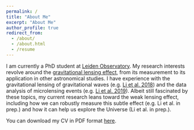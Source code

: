```yaml
---
permalink: /
title: "About Me"
excerpt: "About Me"
author_profile: true
redirect_from: 
  - /about/
  - /about.html
  - /resume
---
```


I am currently a PhD student at [Leiden Observatory](https://www.universiteitleiden.nl/en/science/astronomy). My research interests revolve around the [gravitational lensing effect](https://en.wikipedia.org/wiki/Gravitational_lens), from its measurement to its application in other astronomical studies. I have experience with the gravitational lensing of gravitational waves (e.g. [Li et al. 2018](https://ui.adsabs.harvard.edu/abs/2018MNRAS.476.2220L/abstract)) and the data analysis of microlensing events (e.g. [Li et al. 2019](https://ui.adsabs.harvard.edu/abs/2019MNRAS.488.3308L/abstract)). Albeit still fascinated by these topics, my current research leans toward the weak lensing effect, including how we can robustly measure this subtle effect (e.g. Li et al. in prep.) and how it can help us explore the Universe (Li et al. in prep.).

You can download my CV in PDF format [here](https://lshuns.github.io/files/).